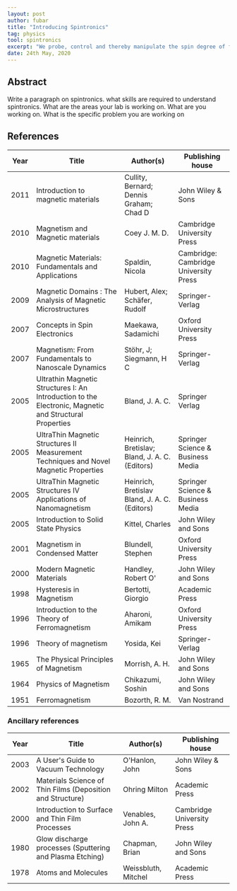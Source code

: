 ```yaml
---
layout: post
author: fubar
title: "Introducing Spintronics"
tag: physics
tool: spintronics
excerpt: "We probe, control and thereby manipulate the spin degree of freedom of the electron to affect various processes ranging from information storage, transfer and processing."
date: 24th May, 2020
---
```


## Abstract

Write a paragraph on spintronics. what skills are required to understand spintronics. What are the areas your lab is working on. What are you working on.
What is the specific problem you are working on

## References

Year | Title | Author(s) | Publishing house
-----|-------|-----------|--------
2011 | Introduction to magnetic materials | Cullity, Bernard; Dennis Graham; Chad D | John Wiley & Sons
2010 | Magnetism and Magnetic materials | Coey J. M. D. | Cambridge University Press
2010 | Magnetic Materials: Fundamentals and Applications | Spaldin, Nicola | Cambridge: Cambridge University Press
2009 | Magnetic Domains : The Analysis of Magnetic Microstructures | Hubert, Alex; Schäfer, Rudolf | Springer-Verlag
2007 | Concepts in Spin Electronics | Maekawa, Sadamichi | Oxford University Press
2007 | Magnetism: From Fundamentals to Nanoscale Dynamics | Stöhr, J; Siegmann, H C | Springer-Verlag
2005 | Ultrathin Magnetic Structures I: An Introduction to the Electronic, Magnetic and Structural Properties | Bland, J. A. C. | Springer Verlag
2005 | UltraThin Magnetic Structures II Measurement Techniques and Novel Magnetic Properties | Heinrich, Bretislav; Bland, J. A. C. (Editors) | Springer Science & Business Media
2005 | UltraThin Magnetic Structures IV Applications of Nanomagnetism | Heinrich, Bretislav Bland, J. A. C. (Editors) | Springer Science & Business Media
2005 | Introduction to Solid State Physics | Kittel, Charles | John Wiley and Sons
2001 | Magnetism in Condensed Matter | Blundell, Stephen | Oxford University Press
2000 | Modern Magnetic Materials | Handley, Robert O' | John Wiley and Sons
1998 | Hysteresis in Magnetism | Bertotti, Giorgio | Academic Press
1996 | Introduction to the Theory of Ferromagnetism | Aharoni, Amikam | Oxford University Press
1996 | Theory of magnetism | Yosida, Kei | Springer-Verlag
1965 | The Physical Principles of Magnetism | Morrish, A. H. | John Wiley and Sons
1964 | Physics of Magnetism | Chikazumi, Soshin | John Wiley and Sons
1951 | Ferromagnetism | Bozorth, R. M. | Van Nostrand


### Ancillary references

Year | Title | Author(s) | Publishing house
-----|-------|-----------|--------
2003 | A User's Guide to Vacuum Technology | O'Hanlon, John | John Wiley & Sons
2002 | Materials Science of Thin Films (Deposition and Structure) | Ohring Milton | Academic Press
2000 | Introduction to Surface and Thin Film Processes | Venables, John A. | Cambridge University Press
1980 | Glow discharge processes (Sputtering and Plasma Etching) | Chapman, Brian | John Wiley and Sons
1978 | Atoms and Molecules | Weissbluth, Mitchel | Academic Press
